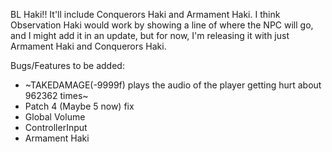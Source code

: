 BL Haki!! It'll include Conquerors Haki and Armament Haki. I think Observation Haki would work by showing a line of where the NPC will go, and I might add it in an update, but for now, I'm releasing it with just Armament Haki and Conquerors Haki.


Bugs/Features to be added:
- ~TAKEDAMAGE(-9999f) plays the audio of the player getting hurt about 962362 times~
- Patch 4 (Maybe 5 now) fix
- Global Volume
- ControllerInput
- Armament Haki
